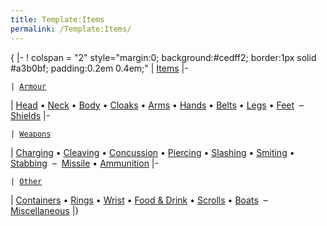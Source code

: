 ```yaml
---
title: Template:Items
permalink: /Template:Items/
---
```


{ \|- ! colspan = "2" style="margin:0; background:#cedff2; border:1px
solid \#a3b0bf; padding:0.2em 0.4em;" \| [Items](Item "wikilink") \|-

`| `[`Armour`](Armour "wikilink")

\| [Head](Head "wikilink") • [Neck](Neck "wikilink") •
[Body](Body "wikilink") • [Cloaks](Cloak "wikilink") •
[Arms](Arms "wikilink") • [Hands](Hands "wikilink") •
[Belts](Belt "wikilink") • [Legs](Legs "wikilink") •
[Feet](Feet "wikilink")  –  [Shields](Shield "wikilink") \|-

`| `[`Weapons`](Weapon "wikilink")

\| [Charging](Charging_weapon "wikilink") •
[Cleaving](Cleaving_weapon "wikilink") •
[Concussion](Concussion_weapon "wikilink") •
[Piercing](Piercing_weapon "wikilink") •
[Slashing](Slashing_weapon "wikilink") •
[Smiting](Two-handed_weapon "wikilink") •
[Stabbing](Stabbing_weapon "wikilink")  – 
[Missile](Missile_weapon "wikilink") •
[Ammunition](Ammunition "wikilink") \|-

`| `[`Other`](Other_equipment "wikilink")

\| [Containers](Container "wikilink") • [Rings](Ring "wikilink") •
[Wrist](Wrist "wikilink") • [Food & Drink](Food_&_Drink "wikilink") •
[Scrolls](Scroll "wikilink") • [Boats](Boat "wikilink")  – 
[Miscellaneous](Miscellaneous_equipment "wikilink") \|} <noinclude>
</noinclude>

<noinclude> </noinclude>

[](Category:Navigation_Templates "wikilink")
[](Category:Templates "wikilink")